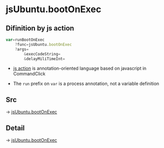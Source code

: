 # jsUbuntu.bootOnExec

## Difinition by js action

```js.js
var=runBootOnExec
	?func=jsUbuntu.bootOnExec
	?args=
		&execCodeString=
		&delayMiliTimeInt=
```

- [js action](#) is annotation-oriented language based on javascript in CommandClick

- The `run` prefix on `var` is a process annotation, not a variable definition

## Src

-> [jsUbuntu.bootOnExec](https://github.com/puutaro/CommandClick/blob/master/app/src/main/java/com/puutaro/commandclick/fragment_lib/terminal_fragment/js_interface/JsUbuntu.kt#L129)

## Detail

-> [jsUbuntu.bootOnExec](https://github.com/puutaro/CommandClick/blob/master/md/developer/js_interface/details/JsUbuntu/bootOnExec.md)
